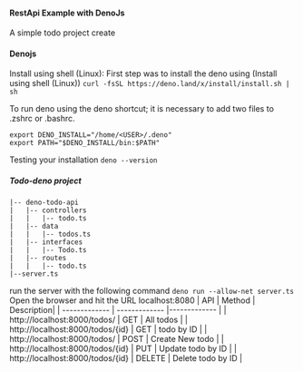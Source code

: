 #### RestApi Example with DenoJs
A simple todo project create

#### Denojs
Install using shell (Linux):
First step was to install the deno using (Install using shell (Linux))
`curl -fsSL https://deno.land/x/install/install.sh | sh`

To run deno using the deno shortcut; it is necessary to add two files to .zshrc or .bashrc.
```
export DENO_INSTALL="/home/<USER>/.deno"
export PATH="$DENO_INSTALL/bin:$PATH"
```
Testing your installation
`deno --version`

##### Todo-deno project
```
|-- deno-todo-api
|   |-- controllers
|   |   |-- todo.ts
|   |-- data
|   |   |-- todos.ts
|   |-- interfaces
|   |   |-- Todo.ts
|   |-- routes
|   |   |-- todo.ts
|--server.ts
```

run the server with the following command 
`deno run --allow-net server.ts`
Open the browser and hit the URL localhost:8080
| API | Method | Description|
| ------------- | ------------- |------------- |
| http://localhost:8000/todos/ |	GET |	All todos |
| http://localhost:8000/todos/{id} | GET | todo by ID |
| http://localhost:8000/todos/ | POST | Create New todo |
| http://localhost:8000/todos/{id} | PUT | Update todo by ID |
| http://localhost:8000/todos/{id} | DELETE	| Delete todo by ID |
